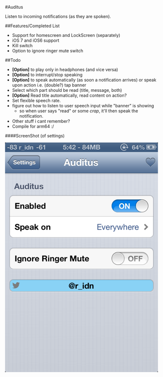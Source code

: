 #Auditus


Listen to incoming notifications (as they are spoken).

##Features/Completed List

- Support for homescreen and LockScreen (separately)
- iOS 7 and iOS6 support
- Kill switch
- Option to ignore ringer mute switch

##Todo

- **[Option]** to play only in headphones (and vice versa)
- **[Option]** to interrupt/stop speaking
- **[Option]** to speak automatically (as soon a notification arrives) or speak upon action i.e. (double?) tap banner
- Select which part should be read (title, message, both)
- **[Option]** Read title automatically, read content on action?
- Set flexible speech rate.
- figure out how to listen to user speech input while "banner" is showing
    - so when user says "read" or some *crap*, it'll then speak the notification.
- Other stuff i cant remember?
- Compile for arm64 :/

####ScreenShot (of settings)

![SCREENSHOT](/IMG_3989.PNG "Screenshot")
